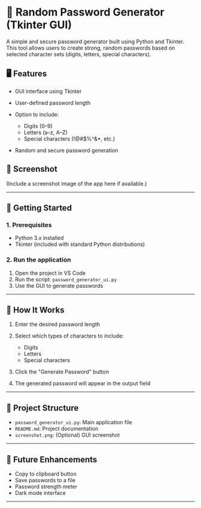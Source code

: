
# 🔐 Random Password Generator (Tkinter GUI)

A simple and secure password generator built using Python and Tkinter. This tool allows users to create strong, random passwords based on selected character sets (digits, letters, special characters).



## 🖥️ Features

* GUI interface using Tkinter
* User-defined password length
* Option to include:

  * Digits (0–9)
  * Letters (a–z, A–Z)
  * Special characters (!@#\$%^&\*, etc.)
* Random and secure password generation


## 📸 Screenshot

(Include a screenshot image of the app here if available.)

---

## 🚀 Getting Started

### 1. Prerequisites

* Python 3.x installed
* Tkinter (included with standard Python distributions)

### 2. Run the application

1. Open the project in VS Code
2. Run the script: `password_generator_ui.py`
3. Use the GUI to generate passwords

---

## 🧠 How It Works

1. Enter the desired password length
2. Select which types of characters to include:

   * Digits
   * Letters
   * Special characters
3. Click the "Generate Password" button
4. The generated password will appear in the output field

---

## 📂 Project Structure

* `password_generator_ui.py`: Main application file
* `README.md`: Project documentation
* `screenshot.png`: (Optional) GUI screenshot

---

## 📌 Future Enhancements

* Copy to clipboard button
* Save passwords to a file
* Password strength meter
* Dark mode interface

---


